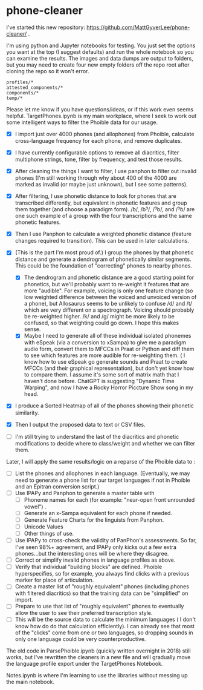 # phone-cleaner
 
I've started this new repository: https://github.com/MattGyverLee/phone-cleaner/ . 

I'm using python and Jupyter notebooks for testing. You just set the options you want at the top (I suggest defaults) and run the whole notebook so you can examine the results. The images and data dumps are output to folders, but you may need to create four new empty folders off the repo root after cloning the repo so it won't error.

    profiles/*
    attested_components/*
    components/*
    temp/*

Please let me know if you have questions/ideas, or if this work even seems helpful. TargetPhones.ipynb is my main workplace, where I seek to work out some intelligent ways to filter the Phoible data for our usage.

- [x] I import just over 4000 phones (and allophones) from Phoible, calculate cross-language frequency for each phone, and remove duplicates.
- [x] I have currently configurable options to remove all diacritics, filter multiphone strings, tone, filter by frequency, and test those results.
- [x] After cleaning the things I want to filter, I use panphon to filter out invalid phones (I'm still working through why about 400 of the 4000 are marked as invalid (or maybe just unknown), but I see some patterns).
- [x] After filtering, I use phonetic distance to look for phones that are transcribed differently, but equivalent in phonetic features and group them together (and choose a paradigm form).  /ɓ/, /bˀ/, /ˀb/, and /ˀɓ/ are one such example of a group with the four transcriptions and the same phonetic features.
- [x] Then I use Panphon to calculate a weighted phonetic distance (feature changes required to transition). This can be used in later calculations.
- [x] (This is the part I'm most proud of.) I group the phones by that phonetic distance and generate a dendrogram of phonetically similar segments. This could be the foundation of "correcting" phones to nearby phones.
  - [x] The dendrogram and phonetic distance are a good starting point for phonetics, but we'll probably want to re-weight it features that are more "audible". For example, voicing is only one feature change (so low weighted difference between the voiced and unvoiced version of a phone), but Allosaurus seems to be unlikely to confuse /d/ and /t/ which are very different on a spectrograph. Voicing should probably be re-weighted higher.  /k/ and /g/ might be more likely to be confused, so that weighting could go down. I hope this makes sense.
  - [x] Maybe I need to generate all of these individual isolated phonemes with eSpeak (via a conversion to xSampa) to give me a paradigm audio form, convert them to MFCCs in Praat or Python and diff them to see which features are more audible for re-weighting them. ( I know how to use eSpeak go generate sounds and Praat to create MFCCs (and their graphical representation), but don't yet know how to compare them. I assume it's some sort of matrix math that I haven't done before. ChatGPT is suggesting "Dynamic Time Warping", and now I have a Rocky Horror Piccture Show song in my head. 
- [x] I produce a Sorted Heatmap of all of the phones showing their phonetic similarity.
- [x] Then I output the proposed data to text or CSV files.

- [ ] I'm still trying to understand the last of the diacritics and phonetic modifications to decide where to class/weight and whether we can filter them.

Later, I will apply the same results/logic on a reparse of the Phoible data to :

- [ ] List the phones and allophones in each language. (Eventually, we may need to generate a phone list for our target languages if not in Phoible and an Epitran conversion script.)
- [ ] Use IPAPy and Panphon to generate a master table with
  - [ ] Phoneme names for each (for example: "near-open front unrounded vowel") .
  - [ ] Generate an x-Sampa equivalent for each phone if needed.
  - [ ] Generate Feature Charts for the linguists from Panphon.
  - [ ] Unicode Values
  - [ ] Other things of use.
- [ ] Use IPAPy to cross-check the validity of PanPhon's assessments. So far, I've seen 98%+ agreement, and IPAPy only kicks out a few extra phones...but the interesting ones will be where they disagree.
- [ ] Correct or simplify invalid phones in language profiles as above.
- [ ] Verify that individual "building blocks" are defined. Phoible hyperspecifies, so for example, you always find clicks with a previous marker for place of articulation.
- [ ] Create a master list of "roughly equivalent" phones (including phones with filtered diacritics) so that the training data can be "simplified" on import.
- [ ] Prepare to use that list of "roughly equivalent" phones to eventually allow the user to see their preferred transcription style. 
- [ ] This will be the source data to calculate the minimum languages ( I don't know how do do that calculation efficiently). I can already see that most of the "clicks" come from one or two languages, so dropping sounds in only one language could be very counterproductive.  

The old code in ParsePhoible.ipynb (quickly written overnight in 2018) still works, but I've rewritten the cleaners in a new file and will gradually move the language profile export under the TargetPhones Notebook.

Notes.ipynb is where I'm learning to use the libraries without messing up the main notebook.
